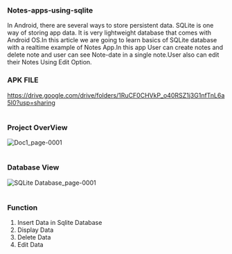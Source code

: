 ### Notes-apps-using-sqlite
In Android, there are several ways to store persistent data. SQLite is one way of storing app data. It is very lightweight database that comes with Android OS.In this article we are going to learn basics of SQLite database with a realtime example of Notes App.In this app User can create notes and delete note and user can see Note-date in a single note.User also can edit their Notes Using Edit Option.

### APK FILE
https://drive.google.com/drive/folders/1RuCF0CHVkP_o40RSZ1j3G1nfTnL6a5I0?usp=sharing

#

### Project OverView

![Doc1_page-0001](https://user-images.githubusercontent.com/68120268/133406361-954bd6ba-cc90-4a83-bfd3-b8e104a034be.jpg)

#
### Database View

![SQLite Database_page-0001](https://user-images.githubusercontent.com/68120268/133408055-20abc8d8-e288-4f77-8b89-0164d38eb1ae.jpg)
#

### Function
 1. Insert Data in Sqlite Database
 2. Display Data
 3. Delete Data
 4. Edit Data



